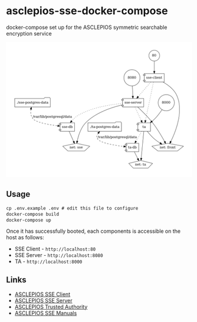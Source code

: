 # asclepios-sse-docker-compose

docker-compose set up for the ASCLEPIOS symmetric searchable encryption service

<p align="center">
  <img src="docker-compose.png">
</p>

## Usage

```
cp .env.example .env # edit this file to configure
docker-compose build
docker-compose up
```

Once it has successfully booted, each components is accessible on the host as follows:

* SSE Client - `http://localhost:80`
* SSE Server - `http://localhost:8080`
* TA - `http://localhost:8000`

## Links

* [ASCLEPIOS SSE Client](https://github.com/UoW-CPC/Asclepios-Client)
* [ASCLEPIOS SSE Server](https://github.com/UoW-CPC/Asclepios-Server)
* [ASCLEPIOS Trusted Authority](https://github.com/UoW-CPC/Asclepios-TrustedAuthority)
* [ASCLEPIOS SSE Manuals](https://github.com/UoW-CPC/Asclepios-Manual)
